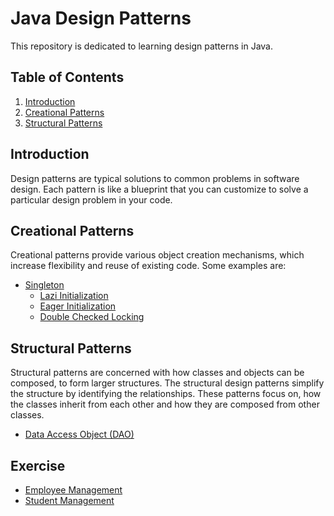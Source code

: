# Java Design Patterns

This repository is dedicated to learning design patterns in Java.

## Table of Contents

1. [Introduction](#introduction)
2. [Creational Patterns](#creational-patterns)
3. [Structural Patterns](#structural-patterns)

## Introduction

Design patterns are typical solutions to common problems in software design. Each pattern is like a blueprint that you can customize to solve a particular design problem in your code.

## Creational Patterns

Creational patterns provide various object creation mechanisms, which increase flexibility and reuse of existing code. Some examples are:

- [Singleton](Singleton)
    - [Lazi Initialization](Singleton/LazyInitialization)
    - [Eager Initialization](Singleton/EagerInitialization)
    - [Double Checked Locking](Singleton/DoubleCheckedLocking)

## Structural Patterns

Structural patterns are concerned with how classes and objects can be composed, to form larger structures. The structural design patterns simplify the structure by identifying the relationships. These patterns focus on, how the classes inherit from each other and how they are composed from other classes.

- [Data Access Object (DAO)](DAO)

## Exercise

- [Employee Management](DAO/EmployeeManagement)
- [Student Management](DAO/StudentManagement)